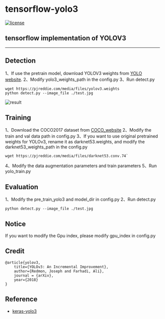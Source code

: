 # tensorflow-yolo3

[![license](https://img.shields.io/github/license/mashape/apistatus.svg)](LICENSE)


## tensorflow implementation of YOLOV3

---

## Detection

1、If use the pretrain model, download YOLOV3 weights from [YOLO website](http://pjreddie.com/darknet/yolo/).
2、Modify yolo3_weights_path in the config.py
3、Run detect.py

```
wget https://pjreddie.com/media/files/yolov3.weights
python detect.py --image_file ./test.jpg
```
![result](https://raw.githubusercontent.com/aloyschen/tensorflow-yolo3/master/result.jpg)


## Training

1、Download the COCO2017 dataset from [COCO_website](http://cocodataset.org)
2、Modify the train and val data path in config.py
3、If you want to use original pretrained weights for YOLOv3, rename it as darknet53.weights, and modify the darknet53_weights_path in the config.py 
```
wget https://pjreddie.com/media/files/darknet53.conv.74`  
```  
4、Modify the data augmentation parameters and train parameters
5、Run yolo_train.py

## Evaluation
1、Modify the pre_train_yolo3 and model_dir in config.py
2、Run detect.py

```
python detect.py --image_file ./test.jpg
```
## Notice

If you want to modify the Gpu index, please modify gpu_index in config.py

## Credit
```
@article{yolov3,
	title={YOLOv3: An Incremental Improvement},
	author={Redmon, Joseph and Farhadi, Ali},
	journal = {arXiv},
	year={2018}
}
```

## Reference
* [keras-yolo3](https://github.com/qqwweee/keras-yolo3)

